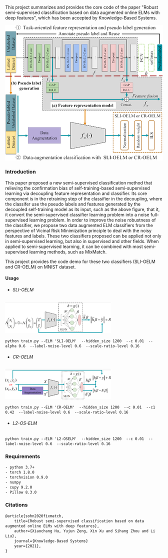 This project summarizes and provides the core code of the paper "Robust semi-supervised classification based on data augmented online ELMs with deep features", which has been accepted by Knowledge-Based Systems. 

<img src="./other/DF-DAELM.png" alt="DF-DAELM" style="zoom: 67%;" />

### Introduction

This paper proposed a new semi-supervised classification method that relieving the confirmation bias of self-training-based semi-supervised learning via decoupling feature representation and classifier. Its core component is in the retraining step of the classifier in the decoupling, where the classifer use the pseudo labels and features generated by the decoupled self-training model as its input, such as the above figure, that it, it convert the semi-supervised classifier learning problem into a noise full-supervised learning problem. In order to improve the noise robustness of the classifier, we propose two data augmented ELM classifiers  from the perspective of Vicinal Risk Minimization principle to deal with the noisy features and labels. These two classifiers proposed can be applied not only in semi-supervised learning, but also in supervised and other fields. When applied to semi-supervised learning, it can be combined with most semi-supervised learning methods, such as MixMatch.



This project provides the code demo for these two classifiers (SLI-OELM and CR-OELM) on MNIST dataset.  

#### Usage

- ###### SLI-OELM

<img src="./other/SLIOELM.png" alt="SLIOELM" style="zoom: 33%;" />

```
python train.py --ELM 'SLI-OELM'  --hidden_size 1200  --c 0.01  --alpha 0.6  --label-noise-level 0.6  --scale-ratio-level 0.16
```



- ###### CR-OELM

<img src="./other/CROELM.png" alt="SLIOELM" style="zoom: 33%;" />

```
python train.py --ELM 'CR-OELM'  --hidden_size 1200  --c 0.01  --c1 0.42  --label-noise-level 0.6  --scale-ratio-level 0.16
```

- ###### L2-OS-ELM

```
python train.py --ELM 'L2-OSELM'  --hidden_size 1200  --c 0.01  --label-noise-level 0.6  --scale-ratio-level 0.16
```



### Requirements

```
- python 3.7+
- torch 1.8.0 
- torchvision 0.9.0
- numpy
- cupy 9.2.0 
- Pillow 8.3.0
```



### Citations

```
@article{sohn2020fixmatch,
    title={Robust semi-supervised classification based on data augmented online ELMs with deep features},
    author={Xiaochang Hu, Yujun Zeng, Xin Xu and Sihang Zhou and Li Liu},
    journal={Knowledge-Based Systems}
    year={2021},
}
```

